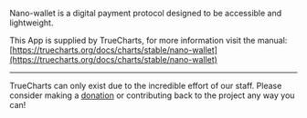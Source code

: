 Nano-wallet is a digital payment protocol designed to be accessible and lightweight.

This App is supplied by TrueCharts, for more information visit the manual: [https://truecharts.org/docs/charts/stable/nano-wallet](https://truecharts.org/docs/charts/stable/nano-wallet)

---

TrueCharts can only exist due to the incredible effort of our staff.
Please consider making a [donation](https://truecharts.org/docs/about/sponsor) or contributing back to the project any way you can!
